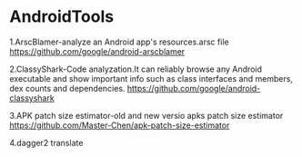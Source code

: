 # AndroidTools

1.ArscBlamer-analyze an Android app's resources.arsc file 
https://github.com/google/android-arscblamer

2.ClassyShark-Code analyzation.It can reliably browse any Android executable and show important info such as class interfaces and members,
dex counts and dependencies.
https://github.com/google/android-classyshark

3.APK patch size estimator-old and new versio apks patch size estimator
https://github.com/Master-Chen/apk-patch-size-estimator

4.dagger2 translate
